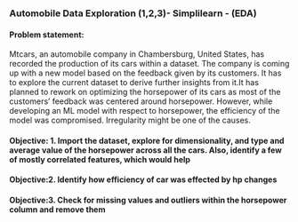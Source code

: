 ### Automobile Data Exploration (1,2,3)- Simplilearn - (EDA)
#### Problem statement:
Mtcars, an automobile company in Chambersburg, United States, has recorded the production of its cars within a dataset. The company is coming up with a new model based on the feedback given by its customers. It has to explore the current dataset to derive further insights from it.It has planned to rework on optimizing the horsepower of its cars as most of the customers’ feedback was centered around horsepower. However, while developing an ML model with respect to horsepower, the efficiency of the model was compromised. Irregularity might be one of the causes.

#### Objective: 1. Import the dataset, explore for dimensionality, and type and average value of the horsepower across all the cars. Also, identify a few of mostly correlated features, which would help
#### Objective:2. Identify how efficiency of car was effected by hp changes
#### Objective:3. Check for missing values and outliers within the horsepower column and remove them
